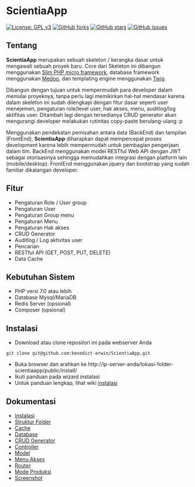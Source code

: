 # ScientiaApp
[![License: GPL v3](https://img.shields.io/github/license/benedict-erwin/ScientiaApp.svg?color=blue)](https://github.com/benedict-erwin/ScientiaApp/blob/master/LICENSE.md)
[![GitHub forks](https://img.shields.io/github/forks/benedict-erwin/ScientiaApp.svg)](https://github.com/benedict-erwin/ScientiaApp/network)
[![GitHub stars](https://img.shields.io/github/stars/benedict-erwin/ScientiaApp.svg)](https://github.com/benedict-erwin/ScientiaApp/stargazers)
[![GitHub issues](https://img.shields.io/github/issues/benedict-erwin/ScientiaApp.svg)](https://github.com/benedict-erwin/ScientiaApp/issues)

## Tentang
**ScientiaApp** merupakan sebuah skeleton / kerangka dasar untuk mengawali sebuah proyek baru. Core dari Skeleton ini dibangun menggunakan [Slim PHP micro framework](https://www.slimframework.com/), database framework menggunakan [Medoo](https://medoo.in/), dan templating engine menggunakan [Twig](https://twig.symfony.com/).

Dibangun dengan tujuan untuk mempermudah para developer dalam memulai proyeknya, tanpa perlu lagi memikirkan hal-hal mendasar karena dalam skeleton ini sudah dilengkapi dengan fitur dasar seperti user menejemen, pengaturan role/level user, hak akses, menu, auditlog/log aktifitas user. Ditambah lagi dengan tersedianya CRUD generator akan mengurangi developer melakukan rutinitas copy-paste berulang-ulang :p

Menggunakan pendekatan pemisahan antara data (BackEnd) dan tampilan (FrontEnd), **ScientiaApp** diharapkan dapat mempercepat proses development karena lebih mempermudah untuk pembagian pengerjaan dalam tim.
BackEnd menggunakan model RESTful Web API dengan JWT sebagai otorisasinya sehingga memudahkan integrasi dengan platform lain (mobile/desktop).
FrontEnd menggunakan jquery dan bootstrap yang sudah familiar dikalangan developer.

## Fitur
* Pengaturan Role / User group
* Pengaturan User
* Pengaturan Group menu
* Pengaturan Menu
* Pengaturan Hak akses
* CRUD Generator
* Auditlog / Log aktivitas user
* Pencarian
* RESTful API (GET, POST, PUT, DELETE)
* Data Cache

## Kebutuhan Sistem
* PHP versi 7.0 atau lebih
* Database Mysql/MariaDB
* Redis Server (opsional)
* Composer (opsional)

## Instalasi
* Download atau clone repositori ini pada webserver Anda
```
git clone git@github.com:benedict-erwin/ScientiaApp.git
```
* Buka browser dan arahkan ke http://ip-server-anda/lokasi-folder-scientiaapp/public/install/
* Ikuti panduan pada wizard instalasi
* Untuk panduan lengkap, lihat wiki [instalasi](https://github.com/benedict-erwin/ScientiaApp/wiki/A.-Instalasi)

## Dokumentasi
* [Instalasi](https://github.com/benedict-erwin/ScientiaApp/wiki/A.-Instalasi)
* [Struktur Folder](https://github.com/benedict-erwin/ScientiaApp/wiki/B.-Struktur-Folder)
* [Cache](https://github.com/benedict-erwin/ScientiaApp/wiki/C.-Cache)
* [Database](https://github.com/benedict-erwin/ScientiaApp/wiki/D.-Database)
* [CRUD Generator](https://github.com/benedict-erwin/ScientiaApp/wiki/E.-CRUD-Generator)
* [Controller](https://github.com/benedict-erwin/ScientiaApp/wiki/F.-Controller)
* [Model](https://github.com/benedict-erwin/ScientiaApp/wiki/G.-Model)
* [Menu Akses](https://github.com/benedict-erwin/ScientiaApp/wiki/H.-Menu-Akses)
* [Router](https://github.com/benedict-erwin/ScientiaApp/wiki/I.-Router)
* [Mode Produksi](https://github.com/benedict-erwin/ScientiaApp/wiki/J.-Mode-Produksi)
* [Screenshot](https://github.com/benedict-erwin/ScientiaApp/wiki/Screenshot)
